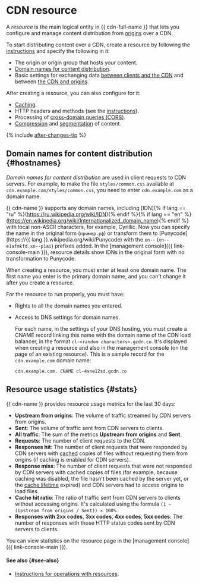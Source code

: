 # CDN resource

A _resource_ is the main logical entity in {{ cdn-full-name }} that lets you configure and manage content distribution from [origins](origins.md) over a CDN.

To start distributing content over a CDN, create a resource by following the [instructions](../operations/resources/create-resource.md) and specify the following in it:

* The origin or origin group that hosts your content.
* [Domain names for content distribution](#hostnames).
* Basic settings for exchanging data [between clients and the CDN](clients-to-servers.md) and between [the CDN and origins](servers-to-origins.md).

After creating a resource, you can also configure for it:

* [Caching](caching.md).
* HTTP headers and methods (see the [instructions](../operations/resources/configure-http.md)).
* Processing of [cross-domain queries (CORS)](cors.md).
* [Compression](compression.md) and [segmentation](slicing.md) of content.

{% include [after-changes-tip](../../_includes/cdn/after-changes-tip.md) %}

## Domain names for content distribution {#hostnames}

_Domain names for content distribution_ are used in client requests to CDN servers. For example, to make the file `styles/common.css` available at `cdn.example.com/styles/common.css`, you need to enter `cdn.example.com` as a domain name.

{{ cdn-name }} supports any domain names, including [IDN]{% if lang == "ru" %}(https://ru.wikipedia.org/wiki/IDN){% endif %}{% if lang == "en" %}(https://en.wikipedia.org/wiki/Internationalized_domain_name){% endif %} with local non-ASCII characters, for example, Cyrillic. Now you can specify the name in the original form (`пример.рф`) or transform them to [Punycode](https://{{ lang }}.wikipedia.org/wiki/Punycode) with the `xn--` (`xn--e1afmkfd.xn--p1ai`) prefixes added. In the [management console]({{ link-console-main }}), resource details show IDNs in the original form with no transformation to Punycode.

When creating a resource, you must enter at least one domain name. The first name you enter is the primary domain name, and you can't change it after you create a resource.

For the resource to run properly, you must have:

* Rights to all the domain names you entered.
* Access to DNS settings for domain names.

   For each name, in the settings of your DNS hosting, you must create a CNAME record linking this name with the domain name of the CDN load balancer, in the format `cl-<random characters>.gcdn.co`. It's displayed when creating a resource and also in the management console (on the page of an existing resource). This is a sample record for the `cdn.example.com` domain name:

   ```
   cdn.example.com. CNAME cl-4sne12sd.gcdn.co
   ```

## Resource usage statistics {#stats}

{{ cdn-name }} provides resource usage metrics for the last 30 days:

* **Upstream from origins**: The volume of traffic streamed by CDN servers from origins.
* **Sent**: The volume of traffic sent from CDN servers to clients.
* **All traffic**: The sum of the metrics **Upstream from origins** and **Sent**.
* **Requests**: The number of client requests to the CDN.
* **Responses hit**: The number of client requests that were responded by CDN servers with [cached](caching.md) copies of files without requesting them from origins (if caching is enabled for CDN servers).
* **Response miss**: The number of client requests that were not responded by CDN servers with cached copies of files (for example, because caching was disabled, the file hasn't been cached by the server yet, or the [cache lifetime](caching.md#server-side-cache-age) expired) and CDN servers had to access origins to load files.
* **Cache hit ratio**: The ratio of traffic sent from CDN servers to clients without accessing origins. It's calculated using the formula `(1 − (Upstream from origins / Sent)) × 100%`.
* **Responses with 2xx codes**, **3xx codes**, **4xx codes**, **5xx codes**: The number of responses with those HTTP status codes sent by CDN servers to clients.

You can view statistics on the resource page in the [management console]({{ link-console-main }}).

#### See also {#see-also}

* [Instructions for operations with resources](../operations/index.md#resources).